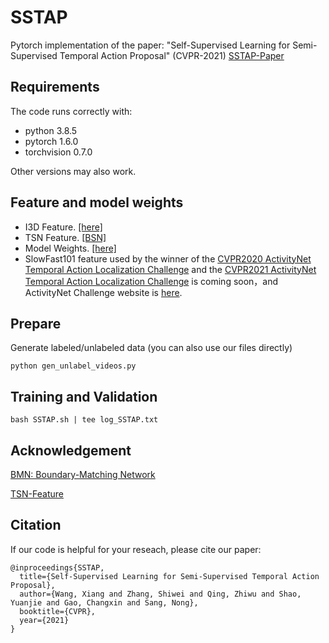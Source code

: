 # SSTAP
Pytorch implementation of the paper: "Self-Supervised Learning for Semi-Supervised Temporal Action Proposal" (CVPR-2021) 
[SSTAP-Paper](https://openaccess.thecvf.com/content/CVPR2021/papers/Wang_Self-Supervised_Learning_for_Semi-Supervised_Temporal_Action_Proposal_CVPR_2021_paper.pdf)

## Requirements
The code runs correctly with:

* python 3.8.5
* pytorch 1.6.0
* torchvision 0.7.0

Other versions may also work. 

## Feature and model weights
* I3D Feature. [[here]](https://zenodo.org/record/5035205#.YNmAhLvitPY)
* TSN Feature. [[BSN]](https://github.com/wzmsltw/BSN-boundary-sensitive-network)
* Model Weights. [[here]](https://zenodo.org/record/5036065#.YNmAE7vitPY)
* SlowFast101 feature used by the winner of the [CVPR2020 ActivityNet Temporal Action Localization Challenge](https://arxiv.org/abs/2006.07526) and the [CVPR2021 ActivityNet Temporal Action Localization Challenge](https://arxiv.org/abs/2106.11812) is coming soon，and ActivityNet Challenge website is [here](http://activity-net.org/challenges/2021/tasks/anet_localization.html).

## Prepare 
Generate labeled/unlabeled data (you can also use our files directly)
```
python gen_unlabel_videos.py
```

## Training and Validation
```
bash SSTAP.sh | tee log_SSTAP.txt
```

## Acknowledgement

[BMN: Boundary-Matching Network](https://github.com/JJBOY/BMN-Boundary-Matching-Network) 

[TSN-Feature](https://github.com/wzmsltw/BSN-boundary-sensitive-network)

## Citation
If our code is helpful for your reseach, please cite our paper:

```
@inproceedings{SSTAP,
  title={Self-Supervised Learning for Semi-Supervised Temporal Action Proposal},
  author={Wang, Xiang and Zhang, Shiwei and Qing, Zhiwu and Shao, Yuanjie and Gao, Changxin and Sang, Nong},
  booktitle={CVPR},
  year={2021}
}
```
